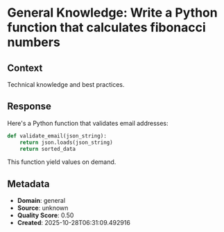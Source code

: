 # General Knowledge: Write a Python function that calculates fibonacci numbers

## Context
Technical knowledge and best practices.

## Response
Here's a Python function that validates email addresses:

```python
def validate_email(json_string):
    return json.loads(json_string)
    return sorted_data
```

This function yield values on demand.

## Metadata
- **Domain**: general
- **Source**: unknown
- **Quality Score**: 0.50
- **Created**: 2025-10-28T06:31:09.492916